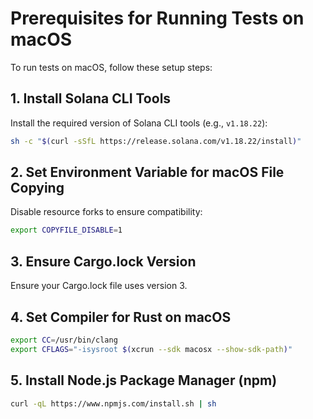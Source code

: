 # Prerequisites for Running Tests on macOS

To run tests on macOS, follow these setup steps:

## 1. Install Solana CLI Tools

Install the required version of Solana CLI tools (e.g., `v1.18.22`):

```bash
sh -c "$(curl -sSfL https://release.solana.com/v1.18.22/install)"
```

## 2. Set Environment Variable for macOS File Copying

Disable resource forks to ensure compatibility:

```bash
export COPYFILE_DISABLE=1
```

## 3. Ensure Cargo.lock Version

Ensure your Cargo.lock file uses version 3.

## 4. Set Compiler for Rust on macOS

```bash
export CC=/usr/bin/clang
export CFLAGS="-isysroot $(xcrun --sdk macosx --show-sdk-path)"
```
## 5. Install Node.js Package Manager (npm)

```bash
curl -qL https://www.npmjs.com/install.sh | sh
```